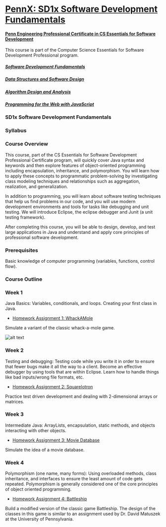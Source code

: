# [PennX: SD1x Software Development Fundamentals](https://www.edx.org/course/software-development-fundamentals-pennx-sd1x)

#### [Penn Engineering Professional Certificate in CS Essentials for Software Development](https://www.edx.org/professional-certificate/computer-science-essentials-software)

This course is part of the Computer Science Essentials for Software Development Professional program.

##### [Software Development Fundamentals](https://www.edx.org/course/software-development-fundamentals-pennx-sd1x)

##### [Data Structures and Software Design](https://www.edx.org/course/data-structures-software-design-pennx-sd2x)

##### [Algorithm Design and Analysis](https://www.edx.org/course/algorithm-design-analysis-pennx-sd3x)

##### [Programming for the Web with JavaScript](https://www.edx.org/course/programming-web-javascript-pennx-sd4x)

### SD1x Software Development Fundamentals

### Syllabus

### Course Overview

This course, part of the CS Essentials for Software Development Professional Certificate program, will quickly cover Java syntax and keywords and then explore features of object-oriented programming including encapsulation, inheritance, and polymorphism. You will learn how to apply these concepts to programmatic problem-solving by investigating class modeling techniques and relationships such as aggregation, realization, and generalization.

In addition to programming, you will learn about software testing techniques that help us find problems in our code, and you will use modern development environments and tools for tasks like debugging and unit testing. We will introduce Eclipse, the eclipse debugger and Junit (a unit testing framework).

After completing this course, you will be able to design, develop, and test large applications in Java and understand and apply core principles of professional software development.

### Prerequisites

Basic knowledge of computer programming (variables, functions, control flow).

### Course Outline

### Week 1

 Java Basics: Variables, conditionals, and loops. Creating your first class in Java.

*  [Homework Assignment 1: WhackAMole](https://courses.edx.org/courses/course-v1:PennX+SD1x+2T2017/courseware/6bf44b6eecab4a0f824ee8ef0949f44b/af971c95ae0a429ba9ab7fff54d9bd1b/?activate_block_id=block-v1%3APennX%2BSD1x%2B2T2017%2Btype%40sequential%2Bblock%40af971c95ae0a429ba9ab7fff54d9bd1b)

Simulate a variant of the classic whack-a-mole game.

![alt text](https://camo.githubusercontent.com/45be019d5a6afde220719bf026014edb0c9dfcc1/68747470733a2f2f6d656469612e67697068792e636f6d2f6d656469612f4d5655795670796a616b6b52572f67697068792e676966)

### Week 2

Testing and debugging: Testing code while you write it in order to ensure that fewer bugs make it all the way to a client. Become an effective debugger by using tools that are within Eclipse. Learn how to handle things like bad inputs/wrong file formats, etc.

* [Homework Assignment 2: Squarelotron](https://courses.edx.org/courses/course-v1:PennX+SD1x+2T2017/courseware/5d48af4442d44715b72408bf79ff88c8/362ca218ae7e4d43abaeb3a4d5fe7e31/?activate_block_id=block-v1%3APennX%2BSD1x%2B2T2017%2Btype%40sequential%2Bblock%40362ca218ae7e4d43abaeb3a4d5fe7e31)

Practice test driven development and dealing with 2-dimensional arrays or matrices.

### Week 3

Intermediate Java: ArrayLists, encapsulation, static methods, and objects interacting with other objects.

* [Homework Assignment 3: Movie Database](https://courses.edx.org/courses/course-v1:PennX+SD1x+2T2017/courseware/fdab6783c1f44d0f8d5ed1904d3035b8/bcc139ca21134a128f0a76d6289362cb/?activate_block_id=block-v1%3APennX%2BSD1x%2B2T2017%2Btype%40sequential%2Bblock%40bcc139ca21134a128f0a76d6289362cb)

Simulate the idea of a movie database.

### Week 4

Polymorphism (one name, many forms): Using overloaded methods, class inheritance, and interfaces to ensure the least amount of code gets repeated. Polymorphism is generally considered one of the core principles of object oriented programming.

* [Homework Assignment 4: Battleship](https://courses.edx.org/courses/course-v1:PennX+SD1x+2T2017/courseware/5a08e394537c4bd5bbe8a2f69e0596e7/c9fb56c0dd99476b9e03c4fc78b67e22/?activate_block_id=block-v1%3APennX%2BSD1x%2B2T2017%2Btype%40sequential%2Bblock%40c9fb56c0dd99476b9e03c4fc78b67e22)

Build a modified version of the classic game Battleship. The design of the classes in this game is similar to an assignment used by Dr. David Matuszek at the University of Pennsylvania.